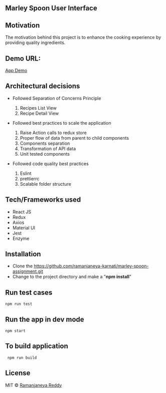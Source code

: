  ## Marley Spoon User Interface

 ## Motivation
 The motivation behind this project is to enhance the cooking experience by providing quality ingredients.
 
 ## Demo URL:
 
  [App Demo](#)

 ## Architectural decisions
  - Followed Separation of Concerns Principle 
    1. Recipes List View
    2. Recipe Detail View
   
  - Followed best practices to scale the application
      1. Raise Action calls to redux store
      2. Proper flow of data from parent to child components
      3. Components separation
      4. Transformation of API data
      5. Unit tested components
      
      
  - Followed code quality best practices 
      1. Eslint
      2. prettierrc
      3. Scalable folder structure
 
   
 ## Tech/Frameworks used
 
 - React JS
 - Redux
 - Axios
 - Material UI
 - Jest
 - Enzyme
 
 
 ## Installation
 - Clone the https://github.com/ramanjaneya-karnati/marley-spoon-assignment.git
 - Change to the project directory and make a "**npm install**"
 
  ## Run test cases
    npm run test
    
 ## Run the app in dev mode
    npm start
    
 ## To build application
     npm run build
  
 ## License
 
 MIT © [Ramanjaneya Reddy ]()
